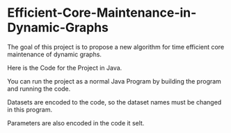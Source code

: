# Efficient-Core-Maintenance-in-Dynamic-Graphs

The goal of this project is to propose a new algorithm for time efficient core maintenance of dynamic graphs.

Here is the Code for the Project in Java.

You can run the project as a normal Java Program by building the program and running the code.

Datasets are encoded to the code, so the dataset names must be changed in this program.

Parameters are also encoded in the code it selt.
